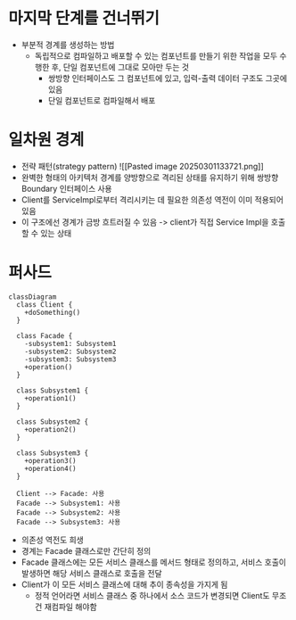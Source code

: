 # 마지막 단계를 건너뛰기
- 부분적 경계를 생성하는 방법
	- 독립적으로 컴파일하고 배포할 수 있는 컴포넌트를 만들기 위한 작업을 모두 수행한 후, 단일 컴포넌트에 그대로 모아만 두는 것
		- 쌍방향 인터페이스도 그 컴포넌트에 있고, 입력-출력 데이터 구조도 그곳에 있음
		- 단일 컴포넌트로 컴파일해서 배포

# 일차원 경계
- 전략 패턴(strategy pattern)
![[Pasted image 20250301133721.png]]
-  완벽한 형태의 아키텍처 경계를 양방향으로 격리된 상태를 유지하기 위해 쌍방향 Boundary 인터페이스 사용
- Client를 ServiceImpl로부터 격리시키는 데 필요한 의존성 역전이 이미 적용되어 있음
- 이 구조에선 경계가 금방 흐트러질 수 있음 -> client가 직접 Service Impl을 호출 할 수 있는 상태

# 퍼사드
```mermaid
classDiagram
  class Client {
    +doSomething()
  }
  
  class Facade {
    -subsystem1: Subsystem1
    -subsystem2: Subsystem2
    -subsystem3: Subsystem3
    +operation()
  }
  
  class Subsystem1 {
    +operation1()
  }
  
  class Subsystem2 {
    +operation2()
  }
  
  class Subsystem3 {
    +operation3()
    +operation4()
  }
  
  Client --> Facade: 사용
  Facade --> Subsystem1: 사용
  Facade --> Subsystem2: 사용
  Facade --> Subsystem3: 사용
```
- 의존성 역전도 희생
- 경계는 Facade 클래스로만 간단히 정의
- Facade 클래스에는 모든 서비스 클래스를 메서드 형태로 정의하고, 서비스 호출이 발생하면 해당 서비스 클래스로 호출을 전달
- Client가 이 모든 서비스 클래스에 대해 추이 종속성을 가지게 됨
	- 정적 언어라면 서비스 클래스 중 하나에서 소스 코드가 변경되면 Client도 무조건 재컴파일 해야함